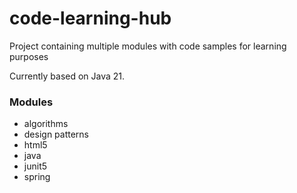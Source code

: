 # code-learning-hub

Project containing multiple modules with code samples for learning purposes

Currently based on Java 21.

### Modules

- algorithms
- design patterns
- html5
- java
- junit5
- spring